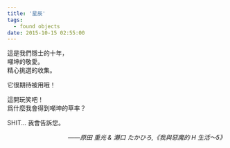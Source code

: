 ```yaml
---
title: '星辰'
tags:
  - found objects
date: 2015-10-15 02:55:00
---
```


這是我們隱士的十年，<br />
噸坤的敬愛。<br />
精心挑選的收集。

它很期待被用哦！

這開玩笑吧！<br />
爲什麼我會得到噸坤的草率？

SHIT... 我會告訴您。

<div style="text-align: right"><i>——原田 重光 & 瀬口 たかひろ,《我與惡魔的 H 生活～5》</i></div>
